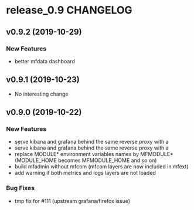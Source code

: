 # release_0.9 CHANGELOG



## v0.9.2 (2019-10-29)

### New Features
- better mfdata dashboard






## v0.9.1 (2019-10-23)

- No interesting change


## v0.9.0 (2019-10-22)

### New Features
- serve kibana and grafana behind the same reverse proxy with a
- serve kibana and grafana behind the same reverse proxy with a
- replace MODULE* environment variables names by MFMODULE* (MODULE_HOME becomes MFMODULE_HOME and so on)
- build mfadmin without mfcom (mfcom layers are now included in mfext)
- add warning if both metrics and logs layers are not loaded


### Bug Fixes
- tmp fix for #111 (upstream grafana/firefox issue)





